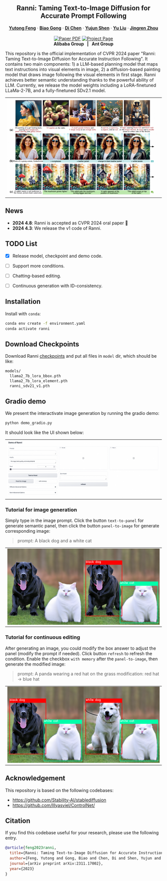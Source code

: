 <p align="center">

  <h2 align="center">Ranni: Taming Text-to-Image Diffusion for Accurate Prompt Following</h2>
  <p align="center">
    <a href="https://scholar.google.com/citations?user=mZwJLeUAAAAJ"><strong>Yutong Feng</strong></a>
    ·
    <a href="https://scholar.google.com/citations?user=BwdpTiQAAAAJ"><strong>Biao Gong</strong></a>
    ·
    <a href="https://di-chen.me/"><strong>Di Chen</strong></a>
    ·
    <a href="https://shenyujun.github.io/"><strong>Yujun Shen</strong></a>
    ·
    <a href="https://scholar.google.com/citations?user=8zksQb4AAAAJ&hl=zh-CN"><strong>Yu Liu</strong></a>
    ·
    <a href="https://scholar.google.com/citations?user=64zxhRUAAAAJ"><strong>Jingren Zhou</strong></a>
    <br>
    <br>
        <a href="https://arxiv.org/abs/2311.17002"><img src='https://img.shields.io/badge/arXiv-Ranni-red' alt='Paper PDF'></a>
        <a href='https://ranni-t2i.github.io/Ranni/'><img src='https://img.shields.io/badge/Project_Page-Ranni-blue' alt='Project Page'></a>
    <br>
    <b>Alibaba Group &nbsp; | &nbsp;  Ant Group </b>
  </p>

  This repository is the official implementation of CVPR 2024 paper "Ranni: Taming Text-to-Image Diffusion for Accurate Instruction Following". It contains two main components: 1) a LLM-based planning model that maps text instructions into visual elements in image, 2) a diffusion-based painting model that draws image following the visual elements in first stage. Ranni achieves better semantic understanding thanks to the powerful ability of LLM. Currently, we release the model weights including a LoRA-finetuned LLaMa-2-7B, and a fully-finetuned SDv2.1 model.
  
  <table align="center">
    <tr>
    <td>
      <img src="assets/Figures/Teaser.png">
    </td>
    </tr>
  </table>

## News
- **2024 4.8**: Ranni is accepted as CVPR 2024 oral paper 🎉
- **2024 4.3**: We release the v1 code of Ranni.

## TODO List
- [x] Release model, checkpoint and demo code.
- [ ] Support more conditions.
- [ ] Chatting-based editing.
- [ ] Continuous generation with ID-consistency.


## Installation
Install with `conda`: 
```bash
conda env create -f environment.yaml
conda activate ranni
```


## Download Checkpoints
Download Ranni [checkpoints](https://modelscope.cn/models/yutong/Ranni/files) and put all files in `model` dir, which should be like:
```
models/
  llama2_7b_lora_bbox.pth
  llama2_7b_lora_element.pth
  ranni_sdv21_v1.pth
```

## Gradio demo 
We present the interactivate image generation by running the gradio demo:

```bash
python demo_gradio.py
```

It should look like the UI shown below:

<table align="center">
  <tr>
  <td>
    <img src="assets/Figures/Gradio.png">
  </td>
  </tr>
</table>

### Tutorial for image generation
Simply type in the image prompt. Click the button `text-to-panel` for generate semantic panel, then click the button `panel-to-image` for generate corresponding image:

> prompt: A black dog and a white cat
<table align="center">
  <tr>
  <td>
    <img src="assets/Figures/demo_gradio_generation.png">
  </td>
  </tr>
</table>

### Tutorial for continuous editing
After generating an image, you could modify the box answer to adjust the panel (modify the prompt if needed). Click button `refresh` to refresh the condition. Enable the checkbox `with memory` after the `panel-to-image`, then generate the modified image:

> prompt: A panda wearing a red hat on the grass
> modification: red hat -> blue hat

<table align="center">
  <tr>
  <td>
    <img src="assets/Figures/demo_gradio_editing.png">
  </td>
  </tr>
</table>

## Acknowledgement
This repository is based on the following codebases:
* https://github.com/Stability-AI/stablediffusion
* https://github.com/lllyasviel/ControlNet/

## Citation
If you find this codebase useful for your research, please use the following entry.
```BibTeX
@article{feng2023ranni,
  title={Ranni: Taming Text-to-Image Diffusion for Accurate Instruction Following},
  author={Feng, Yutong and Gong, Biao and Chen, Di and Shen, Yujun and Liu, Yu and Zhou, Jingren},
  journal={arXiv preprint arXiv:2311.17002},
  year={2023}
}
```